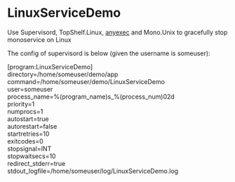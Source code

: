# LinuxServiceDemo
Use Supervisord, TopShelf.Linux, [anyexec](https://linuxdot.net/down/anyexec-1.2-linux_x64.tar.gz) and Mono.Unix to gracefully stop monoservice on Linux

The config of supervisord is below (given the username is someuser):

[program:LinuxServiceDemo]<br />
directory=/home/someuser/demo/app<br />
command=/home/someuser/demo/LinuxServiceDemo<br />
user=someuser<br />
process_name=%(program_name)s_%(process_num)02d<br />
priority=1<br />
numprocs=1<br />
autostart=true<br />
autorestart=false<br />
startretries=10<br />
exitcodes=0<br />
stopsignal=INT<br />
stopwaitsecs=10<br />
redirect_stderr=true<br />
stdout_logfile=/home/someuser/log/LinuxServiceDemo.log
